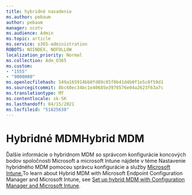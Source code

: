 ```yaml
---
title: hybridné nasadenie
ms.author: pebaum
author: pebaum
manager: scotv
ms.audience: Admin
ms.topic: article
ms.service: o365-administration
ROBOTS: NOINDEX, NOFOLLOW
localization_priority: Normal
ms.collection: Adm_O365
ms.custom:
- "1555"
- "9000080"
ms.openlocfilehash: 549a165914bb8fd89c05f0b41d4b0f1e5c0f59d1
ms.sourcegitcommit: 8bc60ec34bc1e40685e3976576e04a2623f63a7c
ms.translationtype: MT
ms.contentlocale: sk-SK
ms.lasthandoff: 04/15/2021
ms.locfileid: "51825638"
---
```

# <a name="hybrid-mdm"></a><span data-ttu-id="0752d-102">Hybridné MDM</span><span class="sxs-lookup"><span data-stu-id="0752d-102">Hybrid MDM</span></span>

<span data-ttu-id="0752d-103">Ďalšie informácie o hybridnom MDM so správcom konfigurácie koncových bodov spoločnosti Microsoft a microsoft Intune nájdete v téme Nastavenie hybridného MDM pomocou správcu konfigurácie a služby [Microsoft Intune.](https://docs.microsoft.com/configmgr/mdm/deploy-use/setup-hybrid-mdm)</span><span class="sxs-lookup"><span data-stu-id="0752d-103">To learn about Hybrid MDM with Microsoft Endpoint Configuration Manager and Microsoft Intune, see [Set up hybrid MDM with Configuration Manager and Microsoft Intune](https://docs.microsoft.com/configmgr/mdm/deploy-use/setup-hybrid-mdm).</span></span>